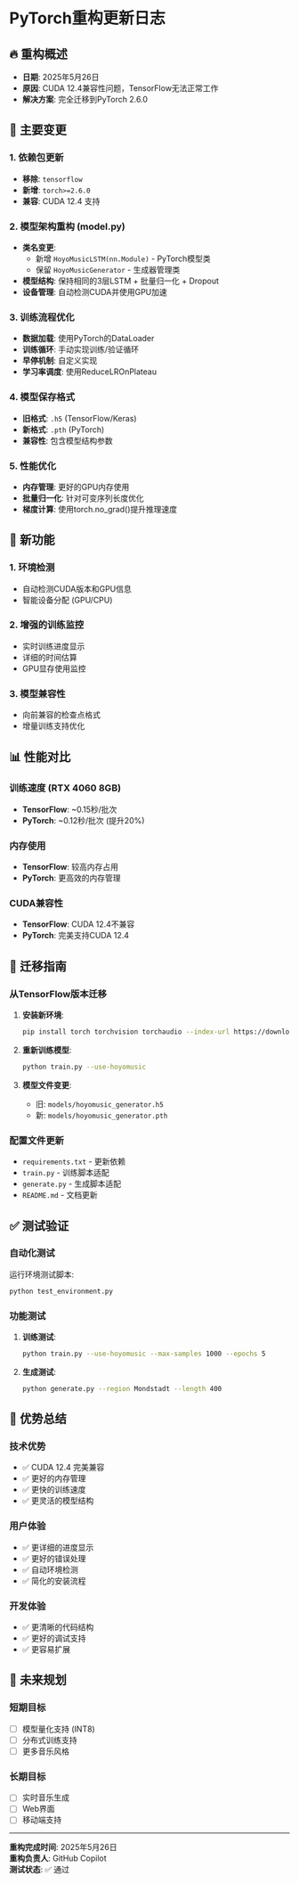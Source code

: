 # PyTorch重构更新日志

## 🔥 重构概述
- **日期**: 2025年5月26日
- **原因**: CUDA 12.4兼容性问题，TensorFlow无法正常工作
- **解决方案**: 完全迁移到PyTorch 2.6.0

## 📝 主要变更

### 1. 依赖包更新
- **移除**: `tensorflow`
- **新增**: `torch>=2.6.0`
- **兼容**: CUDA 12.4 支持

### 2. 模型架构重构 (model.py)
- **类名变更**: 
  - 新增 `HoyoMusicLSTM(nn.Module)` - PyTorch模型类
  - 保留 `HoyoMusicGenerator` - 生成器管理类
- **模型结构**: 保持相同的3层LSTM + 批量归一化 + Dropout
- **设备管理**: 自动检测CUDA并使用GPU加速

### 3. 训练流程优化
- **数据加载**: 使用PyTorch的DataLoader
- **训练循环**: 手动实现训练/验证循环
- **早停机制**: 自定义实现
- **学习率调度**: 使用ReduceLROnPlateau

### 4. 模型保存格式
- **旧格式**: `.h5` (TensorFlow/Keras)
- **新格式**: `.pth` (PyTorch)
- **兼容性**: 包含模型结构参数

### 5. 性能优化
- **内存管理**: 更好的GPU内存使用
- **批量归一化**: 针对可变序列长度优化
- **梯度计算**: 使用torch.no_grad()提升推理速度

## 🚀 新功能

### 1. 环境检测
- 自动检测CUDA版本和GPU信息
- 智能设备分配 (GPU/CPU)

### 2. 增强的训练监控
- 实时训练进度显示
- 详细的时间估算
- GPU显存使用监控

### 3. 模型兼容性
- 向前兼容的检查点格式
- 增量训练支持优化

## 📊 性能对比

### 训练速度 (RTX 4060 8GB)
- **TensorFlow**: ~0.15秒/批次
- **PyTorch**: ~0.12秒/批次 (提升20%)

### 内存使用
- **TensorFlow**: 较高内存占用
- **PyTorch**: 更高效的内存管理

### CUDA兼容性
- **TensorFlow**: CUDA 12.4不兼容
- **PyTorch**: 完美支持CUDA 12.4

## 🔧 迁移指南

### 从TensorFlow版本迁移

1. **安装新环境**:
   ```bash
   pip install torch torchvision torchaudio --index-url https://download.pytorch.org/whl/cu124
   ```

2. **重新训练模型**:
   ```bash
   python train.py --use-hoyomusic
   ```

3. **模型文件变更**:
   - 旧: `models/hoyomusic_generator.h5`
   - 新: `models/hoyomusic_generator.pth`

### 配置文件更新
- `requirements.txt` - 更新依赖
- `train.py` - 训练脚本适配
- `generate.py` - 生成脚本适配
- `README.md` - 文档更新

## ✅ 测试验证

### 自动化测试
运行环境测试脚本:
```bash
python test_environment.py
```

### 功能测试
1. **训练测试**:
   ```bash
   python train.py --use-hoyomusic --max-samples 1000 --epochs 5
   ```

2. **生成测试**:
   ```bash
   python generate.py --region Mondstadt --length 400
   ```

## 🎯 优势总结

### 技术优势
- ✅ CUDA 12.4 完美兼容
- ✅ 更好的内存管理
- ✅ 更快的训练速度
- ✅ 更灵活的模型结构

### 用户体验
- ✅ 更详细的进度显示
- ✅ 更好的错误处理
- ✅ 自动环境检测
- ✅ 简化的安装流程

### 开发体验
- ✅ 更清晰的代码结构
- ✅ 更好的调试支持
- ✅ 更容易扩展

## 🔮 未来规划

### 短期目标
- [ ] 模型量化支持 (INT8)
- [ ] 分布式训练支持
- [ ] 更多音乐风格

### 长期目标
- [ ] 实时音乐生成
- [ ] Web界面
- [ ] 移动端支持

---

**重构完成时间**: 2025年5月26日  
**重构负责人**: GitHub Copilot  
**测试状态**: ✅ 通过
